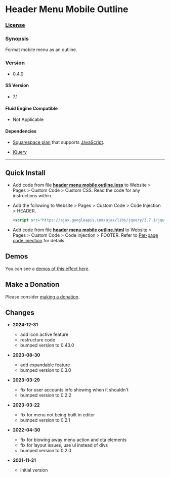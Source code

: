 # Header Menu Mobile Outline

### [License][1]

### Synopsis

Format mobile menu as an outline.

### Version

  * 0.4.0

#### SS Version

  * 7.1

#### Fluid Engine Compatible

  * Not Applicable

#### Dependencies

  * [Squarespace plan][2] that supports [JavaScript][3].
  
  * [jQuery][4]

---

## Quick Install

* Add code from file **[header menu mobile outline.less][5]** to Website >
  Pages > Custom Code > Custom CSS. Read the code for any instructions within.
  
* Add the following to Website > Pages > Custom Code > Code Injection >
  HEADER.
  
  ```html
  <script src="https://ajax.googleapis.com/ajax/libs/jquery/3.7.1/jquery.min.js"></script>
  ```
  
* Add code from file **[header menu mobile outline.html][6]** to Website >
  Pages > Custom Code > Code Injection > FOOTER. Refer to [Per-page code
  injection][7] for details.

## Demos

You can see a [demos of this effect here][8].

## Make a Donation

Please consider [making a donation][9].

## Changes

* **2024-12-31**

  * add icon active feature
  * restructure code
  * bumped version to 0.43.0
  
* **2023-08-30**

  * add expandable feature
  * bumped version to 0.3.0
  
* **2023-03-29**

  * fix for user accounts info showing when it shouldn't
  * bumped version to 0.2.2
  
* **2023-03-22**

  * fix for menu not being built in editor
  * bumped version to 0.2.1
  
* **2022-04-30**

  * fix for blowing away menu action and cta elements
  * fix for layout issues, use ul instead of divs
  * bumped version to 0.2.0
  
* **2021-11-21**

  * initial version

[1]: https://github.com/tomsWebConsulting/twcsl/blob/main/LICENSE.txt#L1
[2]: https://www.squarespace.com/pricing
[3]: https://en.wikipedia.org/wiki/JavaScript
[4]: https://jquery.com/
[5]: header%20menu%20mobile%20outline.less#L1
[6]: header%20menu%20mobile%20outline.html#L1
[7]: https://support.squarespace.com/hc/en-us/articles/205815908-Using-code-injection#toc-add-code-to-code-injection
[8]: https://toms-web-consulting-demos.squarespace.com/header-menu-mobile-outline/header-menu-mobile-outline?password=twcdemos
[9]: https://github.com/tomsWebConsulting/twcsl#make-a-donation
